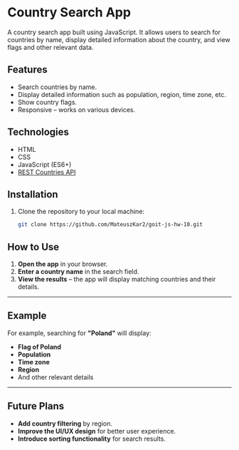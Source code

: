  # Country Search App

A country search app built using JavaScript. It allows users to search for countries by name, display detailed information about the country, and view flags and other relevant data.

## Features

- Search countries by name.
- Display detailed information such as population, region, time zone, etc.
- Show country flags.
- Responsive – works on various devices.

## Technologies

- HTML
- CSS
- JavaScript (ES6+)
- [REST Countries API](https://restcountries.com/)

## Installation

1. Clone the repository to your local machine:

   ```bash
   git clone https://github.com/MateuszKar2/goit-js-hw-10.git


## How to Use

1. **Open the app** in your browser.
2. **Enter a country name** in the search field.
3. **View the results** – the app will display matching countries and their details.

---

## Example

For example, searching for **"Poland"** will display:

- **Flag of Poland**
- **Population**
- **Time zone**
- **Region**
- And other relevant details

---

## Future Plans

- **Add country filtering** by region.
- **Improve the UI/UX design** for better user experience.
- **Introduce sorting functionality** for search results.

